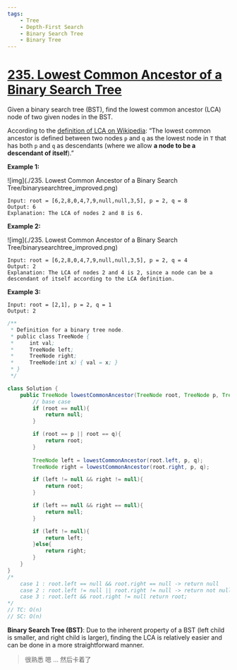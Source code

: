```yaml
---
tags:
    - Tree
    - Depth-First Search
    - Binary Search Tree
    - Binary Tree
---
```


# [235. Lowest Common Ancestor of a Binary Search Tree](https://leetcode.com/problems/lowest-common-ancestor-of-a-binary-search-tree/)

Given a binary search tree (BST), find the lowest common ancestor (LCA) node of two given nodes in the BST.

According to the [definition of LCA on Wikipedia](https://en.wikipedia.org/wiki/Lowest_common_ancestor): “The lowest common ancestor is defined between two nodes `p` and `q` as the lowest node in `T` that has both `p` and `q` as descendants (where we allow **a node to be a descendant of itself**).”

 

**Example 1:**

![img](./235. Lowest Common Ancestor of a Binary Search Tree/binarysearchtree_improved.png)

```
Input: root = [6,2,8,0,4,7,9,null,null,3,5], p = 2, q = 8
Output: 6
Explanation: The LCA of nodes 2 and 8 is 6.
```

**Example 2:**

![img](./235. Lowest Common Ancestor of a Binary Search Tree/binarysearchtree_improved.png)

```
Input: root = [6,2,8,0,4,7,9,null,null,3,5], p = 2, q = 4
Output: 2
Explanation: The LCA of nodes 2 and 4 is 2, since a node can be a descendant of itself according to the LCA definition.
```

**Example 3:**

```
Input: root = [2,1], p = 2, q = 1
Output: 2
```



```java
/**
 * Definition for a binary tree node.
 * public class TreeNode {
 *     int val;
 *     TreeNode left;
 *     TreeNode right;
 *     TreeNode(int x) { val = x; }
 * }
 */

class Solution {
    public TreeNode lowestCommonAncestor(TreeNode root, TreeNode p, TreeNode q) {
        // base case
        if (root == null){
            return null;
        }

        if (root == p || root == q){
            return root;
        }
        
        TreeNode left = lowestCommonAncestor(root.left, p, q);
        TreeNode right = lowestCommonAncestor(root.right, p, q);

        if (left != null && right != null){
            return root;
        }

        if (left == null && right == null){
            return null;
        }

        if (left != null){
            return left;
        }else{
            return right;
        }
    }
}
/*
    case 1 : root.left == null && root.right == null -> return null
    case 2 : root.left != null || root.right != null -> return not null side like root.left or root.right
    case 3 : root.left && root.right != null return root;
*/
// TC: O(n)
// SC: O(n)
```

**Binary Search Tree (BST)**: Due to the inherent property of a BST (left child is smaller, and right child is larger), finding the LCA is relatively easier and can be done in a more straightforward manner.

> 很熟悉 嗯 ... 然后卡着了